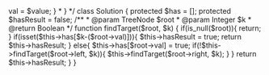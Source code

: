 <?php
/**
 * Definition for a binary tree node.
 * class TreeNode {
 *     public $val = null;
 *     public $left = null;
 *     public $right = null;
 *     function __construct($value) { $this->val = $value; }
 * }
 */
class Solution {
    protected $has = [];
    protected $hasResult = false;

    /**
     * @param TreeNode $root
     * @param Integer $k
     * @return Boolean
     */
    function findTarget($root, $k) {
        if(is_null($root)){
            return;
        }
        if(isset($this->has[$k-($root->val)])){
            $this->hasResult = true;
            return $this->hasResult;
        }
        else{
            $this->has[$root->val] = true;
            if(!$this->findTarget($root->left, $k)){
                $this->findTarget($root->right, $k);
            }
        }
        return $this->hasResult;
    }
}
